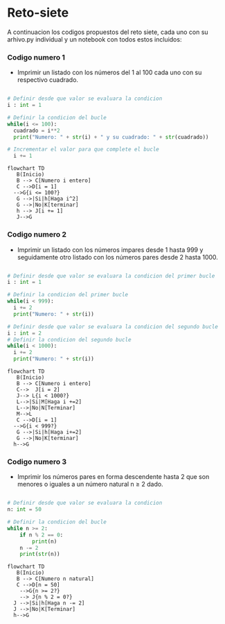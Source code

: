 # Reto-siete

A continuacion los codigos propuestos del reto siete, cada uno con su arhivo.py individual y un notebook con todos estos incluidos:

### Codigo numero 1

- Imprimir un listado con los números del 1 al 100 cada uno con su respectivo cuadrado.

```Python

# Definir desde que valor se evaluara la condicion
i : int = 1

# Definir la condicion del bucle
while(i <= 100):
  cuadrado = i**2
  print("Numero: " + str(i) + " y su cuadrado: " + str(cuadrado))

# Incrementar el valor para que complete el bucle
  i += 1
```

```mermaid
flowchart TD
   B(Inicio)
   B --> C[Numero i entero]
   C -->D[i = 1]
  -->G{i <= 100?}
   G -->|Si|h[Haga i^2]
   G -->|No|K[terminar]
   h --> J[i += 1]
   J-->G
```

### Codigo numero 2

- Imprimir un listado con los números impares desde 1 hasta 999 y seguidamente otro listado con los números pares desde 2 hasta 1000.

```Python

# Definir desde que valor se evaluara la condicion del primer bucle
i : int = 1

# Definir la condicion del primer bucle
while(i < 999):
  i += 2
  print("Numero: " + str(i))

# Definir desde que valor se evaluara la condicion del segundo bucle
i : int = 2
# Definir la condicion del segundo bucle
while(i < 1000):
  i += 2
  print("Numero: " + str(i))
```

```mermaid
flowchart TD
   B(Inicio)
   B --> C[Numero i entero]
   C-->  J[i = 2]
   J--> L{i < 1000?}
   L-->|Si|M[Haga i +=2]
   L-->|No|N[Terminar]
   M-->L
   C -->D[i = 1]
  -->G{i < 999?}
   G -->|Si|h[Haga i+=2]
   G -->|No|K[terminar]
  h-->G
```

### Codigo numero 3

- Imprimir los números pares en forma descendente hasta 2 que son menores o iguales a un número natural n ≥ 2 dado.

```Python

# Definir desde que valor se evaluara la condicion
n: int = 50

# Definir la condicion del bucle
while n >= 2:
    if n % 2 == 0:
        print(n)
    n -= 2
    print(str(n))
```

```mermaid
flowchart TD
   B(Inicio)
   B --> C[Numero n natural]
   C -->D[n = 50]
    -->G{n >= 2?}
    --> J{n % 2 = 0?}
  J -->|Si|h[Haga n -= 2]
  J -->|No|K[Terminar]
  h-->G
```
